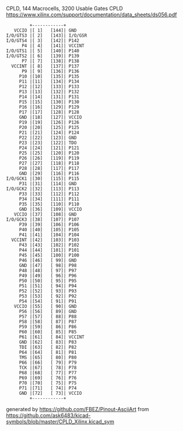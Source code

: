 CPLD, 144 Macrocells, 3200 Usable Gates
CPLD
https://www.xilinx.com/support/documentation/data_sheets/ds056.pdf


	         +------------+
	   VCCIO |[ 1]   [144]| GND
	I/O/GTS3 |[ 2]   [143]| I/O/GSR
	I/O/GTS4 |[ 3]   [142]| P142
	      P4 |[ 4]   [141]| VCCINT
	I/O/GTS1 |[ 5]   [140]| P140
	I/O/GTS2 |[ 6]   [139]| P139
	      P7 |[ 7]   [138]| P138
	  VCCINT |[ 8]   [137]| P137
	      P9 |[ 9]   [136]| P136
	     P10 |[10]   [135]| P135
	     P11 |[11]   [134]| P134
	     P12 |[12]   [133]| P133
	     P13 |[13]   [132]| P132
	     P14 |[14]   [131]| P131
	     P15 |[15]   [130]| P130
	     P16 |[16]   [129]| P129
	     P17 |[17]   [128]| P128
	     GND |[18]   [127]| VCCIO
	     P19 |[19]   [126]| P126
	     P20 |[20]   [125]| P125
	     P21 |[21]   [124]| P124
	     P22 |[22]   [123]| GND
	     P23 |[23]   [122]| TDO
	     P24 |[24]   [121]| P121
	     P25 |[25]   [120]| P120
	     P26 |[26]   [119]| P119
	     P27 |[27]   [118]| P118
	     P28 |[28]   [117]| P117
	     GND |[29]   [116]| P116
	I/O/GCK1 |[30]   [115]| P115
	     P31 |[31]   [114]| GND
	I/O/GCK2 |[32]   [113]| P113
	     P33 |[33]   [112]| P112
	     P34 |[34]   [111]| P111
	     P35 |[35]   [110]| P110
	     GND |[36]   [109]| VCCIO
	   VCCIO |[37]   [108]| GND
	I/O/GCK3 |[38]   [107]| P107
	     P39 |[39]   [106]| P106
	     P40 |[40]   [105]| P105
	     P41 |[41]   [104]| P104
	  VCCINT |[42]   [103]| P103
	     P43 |[43]   [102]| P102
	     P44 |[44]   [101]| P101
	     P45 |[45]   [100]| P100
	     P46 |[46]   [ 99]| GND
	     GND |[47]   [ 98]| P98
	     P48 |[48]   [ 97]| P97
	     P49 |[49]   [ 96]| P96
	     P50 |[50]   [ 95]| P95
	     P51 |[51]   [ 94]| P94
	     P52 |[52]   [ 93]| P93
	     P53 |[53]   [ 92]| P92
	     P54 |[54]   [ 91]| P91
	   VCCIO |[55]   [ 90]| GND
	     P56 |[56]   [ 89]| GND
	     P57 |[57]   [ 88]| P88
	     P58 |[58]   [ 87]| P87
	     P59 |[59]   [ 86]| P86
	     P60 |[60]   [ 85]| P85
	     P61 |[61]   [ 84]| VCCINT
	     GND |[62]   [ 83]| P83
	     TDI |[63]   [ 82]| P82
	     P64 |[64]   [ 81]| P81
	     TMS |[65]   [ 80]| P80
	     P66 |[66]   [ 79]| P79
	     TCK |[67]   [ 78]| P78
	     P68 |[68]   [ 77]| P77
	     P69 |[69]   [ 76]| P76
	     P70 |[70]   [ 75]| P75
	     P71 |[71]   [ 74]| P74
	     GND |[72]   [ 73]| VCCIO
	         +------------+


generated by https://github.com/FBEZ/Pinout-AsciiArt from https://github.com/ask6483/kicad-symbols/blob/master/CPLD_Xilinx.kicad_sym